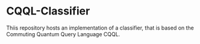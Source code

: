 # CQQL-Classifier
Thiis repository hosts an implementation of a classifier, that is based on the Commuting Quantum Query Language CQQL.
